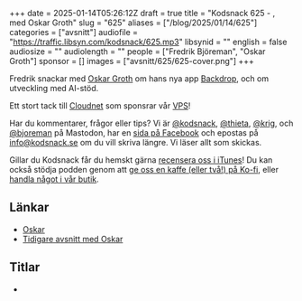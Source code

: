 +++
date = 2025-01-14T05:26:12Z
draft = true
title = "Kodsnack 625 - , med Oskar Groth"
slug = "625"
aliases = ["/blog/2025/01/14/625"]
categories = ["avsnitt"]
audiofile = "https://traffic.libsyn.com/kodsnack/625.mp3"
libsynid = ""
english = false
audiosize = ""
audiolength = ""
people = ["Fredrik Björeman", "Oskar Groth"]
sponsor = []
images = ["avsnitt/625/625-cover.png"]
+++

Fredrik snackar med [Oskar Groth](https://mastodon.social/@oskargroth) om hans nya app [Backdrop](https://cindori.com/backdrop), och om utveckling med AI-stöd.

Ett stort tack till [Cloudnet](https://www.cloudnet.se) som sponsrar vår [VPS](https://en.wikipedia.org/wiki/Virtual_private_server)!

Har du kommentarer, frågor eller tips? Vi är [@kodsnack](https://social.podsnack.se/@kodsnack), [@thieta](https://6510.nu/@thieta), [@krig](https://6510.nu/@krig), och [@bjoreman](https://toot.cafe/@bjoreman) på Mastodon, har en [sida på Facebook](https://www.facebook.com/) och epostas på [info@kodsnack.se](mailto:info@kodsnack.se) om du vill skriva längre. Vi läser allt som skickas.

Gillar du Kodsnack får du hemskt gärna [recensera oss i iTunes](https://itunes.apple.com/se/podcast/kodsnack/id561631498?l=en)! Du kan också stödja podden genom att <a href="https://ko-fi.com/kodsnack" rel="payment">ge oss en kaffe (eller två!) på Ko-fi</a>, eller [handla något i vår butik](https://shop.spreadshirt.se/kodsnack/).

## Länkar
* [Oskar](https://mastodon.social/@oskargroth)
* [Tidigare avsnitt med Oskar](https://kodsnack.se/people/oskar-groth/)

## Titlar
* 